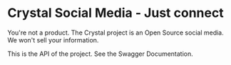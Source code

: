 # Crystal Social Media - Just connect

You're not a product. The Crystal project is an Open Source social media. We won't sell your information.

This is the API of the project. See the Swagger Documentation.
